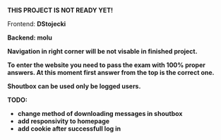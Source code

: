 <b>THIS PROJECT IS NOT READY YET!</b>

Frontend: <b><b>DStojecki</b>

Backend: <b>molu</b>


Navigation in right corner will be not visable in finished project.

To enter the website you need to pass the exam with 100% proper answers. At this moment first answer from the top is the correct one. 

Shoutbox can be used only be logged users.

TODO: 
- change method of downloading messages in shoutbox
- add responsivity to homepage
- add cookie after successfull log in
